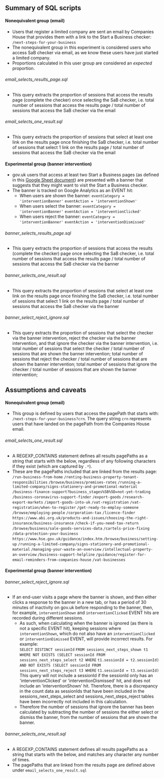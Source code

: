 ## Summary of SQL scripts

#### Nonequivalent group (email)

- Users that register a limited company are sent an email by Companies House
  that provides them with a link to the Start a Business checker:
  `/next-steps-for-your-business`
- The nonequivalent group in this experiment is considered users who access SaB
  checker via email, as we know these users have just started a limited company.
- Proportions calculated in this user group are considered an *expected*
  proportion.

###### email_selects_results_page.sql ######
- This query extracts the proportion of sessions that access the results page (complete
  the checker) once selecting the SaB checker, i.e. total number of sessions that access
  the results page / total number of sessions that access the SaB checker via the email

###### email_selects_one_result.sql ######
- This query extracts the proportion of sessions that select at least one link on the
  results page once finishing the SaB checker, i.e. total number of sessions that
  select 1 link on the results page / total number of sessions that access the SaB
  checker via the email

#### Experimental group (banner intervention)

- gov.uk users that access at least two Start a Business pages (as defined in this
 [Google Sheet document][SaBpages]) are presented with a banner that suggests that they might
 want to visit the Start a Business checker.
- The banner is tracked on Google Analytics as an EVENT hit:
  - When users are shown the banner: `eventCategory = 'interventionBanner'`
                                     `eventAction = 'interventionShown'`
  - When users select the banner:    `eventCategory = 'interventionBanner'`
                                     `eventAction = 'interventionClicked'`
  - When users reject the banner:    `eventCategory = 'interventionBanner'`
                                     `eventAction = 'interventionDismissed'`

###### banner_selects_results_page.sql ######
- This query extracts the proportion of sessions that access the results (complete
  the checker) page once selecting the SaB checker, i.e. total number of sessions
  that access the results page / total number of sessions that access the SaB checker
  via the banner

###### banner_selects_one_result.sql ######
- This query extracts the proportion of sessions that select at least one link on
  the results page once finishing the SaB checker, i.e. total number of sessions
  that select 1 link on the results page / total number of sessions that access the
  SaB checker via the banner

###### banner_select_reject_ignore.sql ######
- This query extracts the proportion of sessions that select the checker via the
  banner intervention, reject the checker via the banner intervention, and that
  ignore the checker via the banner intervention, i.e. total number of sessions that
  select the checker / total number of sessions that are shown the banner intervention;
  total number of sessions that reject the checker / total number of sessions that
  are shown the banner intervention; total number of sessions that ignore the checker
  / total number of sessions that are shown the banner intervention;

## Assumptions and caveats

#### Nonequivalent group (email)

- This group is defined by users that access the pagePath that starts with:
  `/next-steps-for-your-business?crn`. The query string `crn` represents users
  that have landed on the pagePath from the Companies House email.

###### email_selects_one_result.sql ######

- A REGEXP_CONTAINS statement defines all results pagePaths as a string that starts
  with the below, regardless of any following characters if they exist (which are captured by `.*`).
- These are the pagePaths included that are linked from the results page:
`/run-business-from-home`
`/renting-business-property-tenant-responsibilities`
`/browse/business/premises-rates`
`/running-a-limited-company/signs-stationery-and-promotional-material`
`/business-finance-support?business_stages%5B%5D=not-yet-trading`
`/business-coronavirus-support-finder`
`/export-goods`
`/research-export-markets`
`/import-goods-into-uk`
`/vat-registration`
`/vat-registration/when-to-register`
`/get-ready-to-employ-someone`
`/browse/employing-people`
`/corporation-tax`
`/licence-finder`
`https://www.abi.org.uk/products-and-issues/choosing-the-right-insurance/business-insurance`
`/check-if-you-need-tax-return`
`/browse/business/sale-goods-services-data`
`/cartels-price-fixing`
`/data-protection-your-business`
`https://www.hse.gov.uk/guidance/index.htm`
`/browse/business/setting-up`
`/running-a-limited-company/signs-stationery-and-promotional-material`
`/managing-your-waste-an-overview`
`/intellectual-property-an-overview`
`/business-support-helpline`
`/guidance/register-for-email-reminders-from-companies-house`
`/vat-businesses`


#### Experimental group (banner intervention)

###### banner_select_reject_ignore.sql ######

- If an end-user visits a page where the banner is shown, and then either clicks
  a response to the banner in a new tab, or has a period of 30 minutes of inactivity
  on gov.uk before responding to the banner, then, for example, `interventionShown`
  and `interventionClicked` EVENT hits are recorded during different sessions.
  <br>
  - As such, when calculating when the banner is ignored (as there is not a specific
    EVENT hit), keeping sessions where `interventionShown`, which do not also have
    an `interventionClicked` or `interventionDimissed` EVENT, will provide
    incorrect results. For example: <br>
    `SELECT DISTINCT sessionId`
    `FROM sessions_next_steps_shown t1`
    `WHERE NOT EXISTS (SELECT sessionId FROM sessions_next_steps_select t2 WHERE`
     `t1.sessionId = t2.sessionId)`
      `AND NOT EXISTS (SELECT sessionId FROM sessions_next_steps_reject t3 WHERE`
      `t1.sessionId = t3.sessionId)`<br>
    This query will not include a sessionId if the sessionId only has an 'interventionClicked'
    or 'interventionDismissed' hit, and does not include an 'interventionShown' hit.
    Therefore, there is a discrepancy in the count data as sessionIds that have been
    included in the sessions_next_steps_select and sessions_next_steps_reject tables
    have been incorrectly not included in this calculation.
    <br>
  - Therefore the number of sessions that ignore the banner has been calculated by
    subtracting the number of sessions the either select or dismiss the banner,
    from the number of sessions that are shown the banner.

###### banner_selects_one_result.sql ######

- A REGEXP_CONTAINS statement defines all results pagePaths as a string that starts
  with the below, and matches any character any number of times.
- The pagePaths that are linked from the results page are defined above under `email_selects_one_result.sql`

[SaBpages]: https://docs.google.com/spreadsheets/d/1CGogk1bgco1hYSSGsIcS-eZtdmWOhb-a6gIjkdMWFkQ/edit#gid=0
